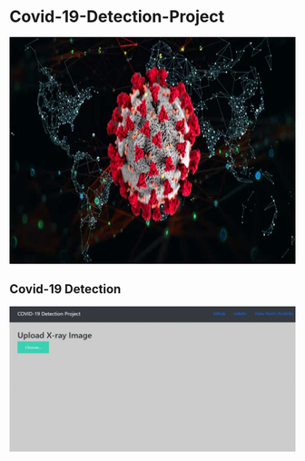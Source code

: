# Covid-19-Detection-Project

<img src="https://github.com/vishvpatel-97/Covid-19-Detection-Project/blob/main/images/covid19.jpg" width=700, height=400>

## Covid-19 Detection

![](https://github.com/vishvpatel-97/Covid-19-Detection-Project/blob/main/images/covid19.gif)
